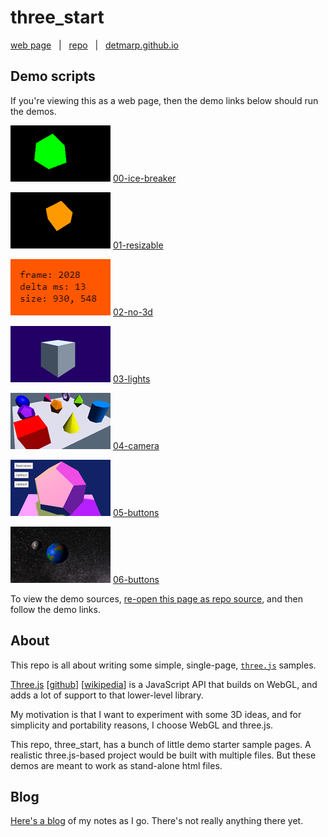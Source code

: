# three_start

[web page](https://detmarp.github.io/three_start)
&nbsp; | &nbsp;
[repo](https://github.com/detmarp/three_start)
&nbsp; | &nbsp;
[detmarp.github.io](https://detmarp.github.io)

## Demo scripts
If you're viewing this as a web page, then the demo links below should run the demos.

[![image](./00.png)](./00-ice-breaker.html)
[00-ice-breaker](./00-ice-breaker.html)

[![image](./01.png)](./01-resizable.html)
[01-resizable](./01-resizable.html)

[![image](./02.png)](./02-no-3d.html)
[02-no-3d](./02-no-3d.html)

[![image](./03.png)](./03-lights.html)
[03-lights](./03-lights.html)

[![image](./04.png)](./04-camera.html)
[04-camera](./04-camera.html)

[![image](./05.png)](./05-buttons.html)
[05-buttons](./05-buttons.html)

[![image](./06.png)](./06-planets.html)
[06-buttons](./06-planets.html)

To view the demo sources, [re-open this page as repo source](https://github.com/detmarp/three_start), and then follow the demo links.

## About
This repo is all about writing some simple, single-page, [`three.js`](https://threejs.org/) samples.

[Three.js](https://threejs.org/)
[[github](https://github.com/mrdoob/three.js)]
[[wikipedia](https://en.wikipedia.org/wiki/Three.js)]
is a JavaScript API that builds on WebGL, and adds a lot of support to that lower-level library.

My motivation is that I want to experiment with some 3D ideas, and for simplicity and portability reasons, I choose WebGL and three.js.

This repo, three_start, has a bunch of little demo starter sample pages.  A realistic three.js-based project would be built with multiple files.  But these demos are meant to work as stand-alone html files.

## Blog

[Here's a blog](blog/readme.md) of my notes as I go.  There's not really anything there yet.

